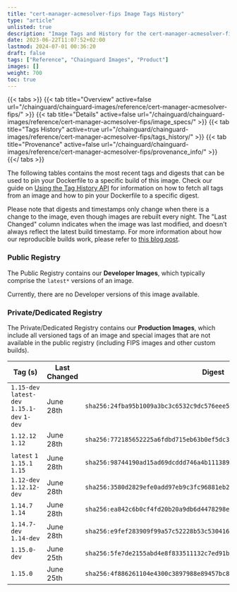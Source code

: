 ```yaml
---
title: "cert-manager-acmesolver-fips Image Tags History"
type: "article"
unlisted: true
description: "Image Tags and History for the cert-manager-acmesolver-fips Chainguard Image"
date: 2023-06-22T11:07:52+02:00
lastmod: 2024-07-01 00:36:20
draft: false
tags: ["Reference", "Chainguard Images", "Product"]
images: []
weight: 700
toc: true
---
```


{{< tabs >}}
{{< tab title="Overview" active=false url="/chainguard/chainguard-images/reference/cert-manager-acmesolver-fips/" >}}
{{< tab title="Details" active=false url="/chainguard/chainguard-images/reference/cert-manager-acmesolver-fips/image_specs/" >}}
{{< tab title="Tags History" active=true url="/chainguard/chainguard-images/reference/cert-manager-acmesolver-fips/tags_history/" >}}
{{< tab title="Provenance" active=false url="/chainguard/chainguard-images/reference/cert-manager-acmesolver-fips/provenance_info/" >}}
{{</ tabs >}}

The following tables contains the most recent tags and digests that can be used to pin your Dockerfile to a specific build of this image. Check our guide on [Using the Tag History API](/chainguard/chainguard-images/using-the-tag-history-api/) for information on how to fetch all tags from an image and how to pin your Dockerfile to a specific digest.

Please note that digests and timestamps only change when there is a change to the image, even though images are rebuilt every night. The "Last Changed" column indicates when the image was last modified, and doesn't always reflect the latest build timestamp. For more information about how our reproducible builds work, please refer to [this blog post](https://www.chainguard.dev/unchained/reproducing-chainguards-reproducible-image-builds).

### Public Registry
The Public Registry contains our **Developer Images**, which typically comprise the `latest*` versions of an image.

Currently, there are no Developer versions of this image available.

### Private/Dedicated Registry
The Private/Dedicated Registry contains our **Production Images**, which include all versioned tags of an image and special images that are not available in the public registry (including FIPS images and other custom builds).

| Tag (s)                                       | Last Changed | Digest                                                                    |
|-----------------------------------------------|--------------|---------------------------------------------------------------------------|
|  `1.15-dev` `latest-dev` `1.15.1-dev` `1-dev` | June 28th    | `sha256:24fba95b1009a3bc3c6532c9dc576eee5bcec1b691e55214235bc55ae6d09a16` |
|  `1.12.12` `1.12`                             | June 28th    | `sha256:772185652225a6fdbd715eb63b0ef5dc367fe22efb896b77d01b6d41f55d92ba` |
|  `latest` `1` `1.15.1` `1.15`                 | June 28th    | `sha256:98744190ad15ad69dcddd746a4b111389dd0010fd41db1474f787ea1b013c08d` |
|  `1.12-dev` `1.12.12-dev`                     | June 28th    | `sha256:3580d2829efe0add97eb9c3fc96881eb221ea17e8eb9fd0b31cfc9ccee6892f8` |
|  `1.14.7` `1.14`                              | June 28th    | `sha256:ea842c6b0cf4fd20b20a9db6d4478298e9d3283abd3c6d80b7aa8679a0dd71d5` |
|  `1.14.7-dev` `1.14-dev`                      | June 28th    | `sha256:e9fef283909f99a57c52228b53c53041629f4d97d001077fb2d023c87dd390d1` |
|  `1.15.0-dev`                                 | June 25th    | `sha256:5fe7de2155abd4e8f833511132c7ed91b995962b1bbb4b723f2a550ba0c82db3` |
|  `1.15.0`                                     | June 25th    | `sha256:4f886261104e4300c3897988e89457bc8b38be59dcc7a0c5bbe13c7fea4d22ce` |

